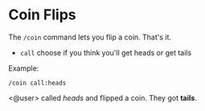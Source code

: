# Coin Flips

The `/coin` command lets you flip a coin. That's it.

* `call` choose if you think you'll get heads or get tails

<!-- panels:start -->
<!-- panels:title -->
Example:
<!-- div:left-panel -->
```invocation
/coin call:heads
```
<!-- div:right-panel -->
<@user> called *heads* and flipped a coin. They got **tails**.
<!-- panels:end -->
